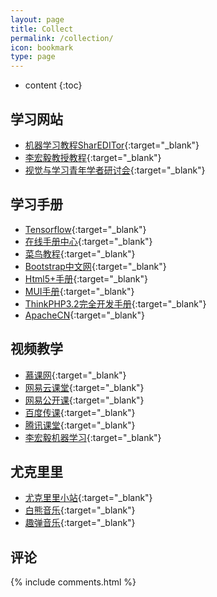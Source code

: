 ```yaml
---
layout: page
title: Collect
permalink: /collection/
icon: bookmark
type: page
---
```


* content
{:toc}

## 学习网站

* [机器学习教程SharEDITor](http://www.shareditor.com/){:target="_blank"}
* [李宏毅教授教程](http://speech.ee.ntu.edu.tw/~tlkagk/courses.html){:target="_blank"}
* [视觉与学习青年学者研讨会](http://valser.org/forum.php?gid=103){:target="_blank"}


## 学习手册

* [Tensorflow](https://tensorflow.google.cn/){:target="_blank"}
* [在线手册中心](http://docs.pythontab.com/){:target="_blank"}
* [菜鸟教程](http://www.runoob.com/){:target="_blank"}
* [Bootstrap中文网](http://www.bootcss.com/){:target="_blank"}
* [Html5+手册](http://www.html5plus.org/doc/h5p.html){:target="_blank"}
* [MUI手册](http://dev.dcloud.net.cn/mui/ui/){:target="_blank"}
* [ThinkPHP3.2完全开发手册](http://document.thinkphp.cn/manual_3_2.html#data_page){:target="_blank"}
* [ApacheCN](http://cwiki.apachecn.org/pages/viewpage.action?pageId=10029377){:target="_blank"}


## 视频教学
* [慕课网](http://www.imooc.com/){:target="_blank"}
* [网易云课堂](http://study.163.com/){:target="_blank"}
* [网易公开课](https://open.163.com/){:target="_blank"}
* [百度传课](http://www.chuanke.com/){:target="_blank"}
* [腾讯课堂](https://ke.qq.com/){:target="_blank"}
* [李宏毅机器学习](https://www.bilibili.com/video/av10590361/){:target="_blank"}


## 尤克里里
* [尤克里里小站](http://www.tanukulele.com/){:target="_blank"}
* [白熊音乐](https://space.bilibili.com/71565747#/){:target="_blank"}
* [趣弹音乐](https://space.bilibili.com/35461776/#/){:target="_blank"}


## 评论
{% include comments.html %}
